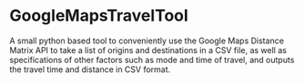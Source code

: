 # GoogleMapsTravelTool
A small python based tool to conveniently use the Google Maps Distance Matrix API to take a list of origins and destinations in a CSV file, as well as specifications of other factors such as mode and time of travel, and outputs the travel time and distance in CSV format.
